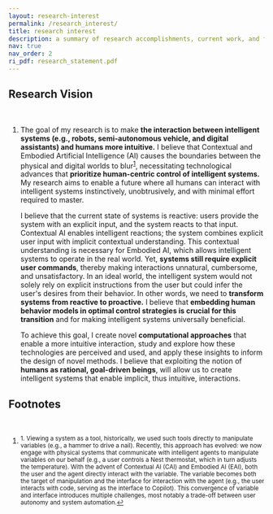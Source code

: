 ```yaml
---
layout: research-interest
permalink: /research_interest/
title: research interest
description: a summary of research accomplishments, current work, and future directions.
nav: true
nav_order: 2
ri_pdf: research_statement.pdf
---
```

<div class="publications">
<h2 class="bibliography">Research Vision</h2>
<br>
<ol class="bibliography">
<li><div class="row"><div class="col-sm-8">
<p>The goal of my research is to make <b>the interaction between intelligent systems (e.g., robots, semi-autonomous vehicle, and digital assistants) and humans more intuitive.</b> I believe that Contextual and Embodied Artificial Intelligence (AI) causes the boundaries between the physical and digital worlds to blur<sup><a href="#fn1" id="ref1">1</a></sup>, necessitating technological advances that <b>prioritize human-centric control of intelligent systems.</b> My research aims to enable a future where all humans can interact with intelligent systems instinctively, unobtrusively, and with minimal effort required to master.</p>

<p>I believe that the current state of systems is reactive: users provide the system with an explicit input, and the system reacts to that input. Contextual AI enables intelligent reactions; the system combines explicit user input with implicit contextual understanding. This contextual understanding is necessary for Embodied AI, which allows intelligent systems to operate in the real world. Yet, <b>systems still require explicit user commands</b>, thereby making interactions unnatural, cumbersome, and unsatisfactory. In an ideal world, the intelligent system would not solely rely on explicit instructions from the user but could infer the user's desires from their behavior. In other words, we need to <b>transform systems from reactive to proactive.</b> I believe that <b>embedding human behavior models in optimal control strategies is crucial for this transition</b> and for making intelligent systems universally beneficial.</p>

<p>To achieve this goal, I create novel <b>computational approaches</b> that enable a more intuitive interaction, study and explore how these technologies are perceived and used, and apply these insights to inform the design of novel methods. I believe that exploiting the notion of <b>humans as rational, goal-driven beings</b>, will allow us to create intelligent systems that enable implicit, thus intuitive, interactions.</p>   
</div></div></li></ol>

<h2 class="bibliography">Footnotes</h2>
<br>
<ol class="bibliography"> <li><div class="row"><div class="col-sm-8">
	<sup id="fn1">1. Viewing a system as a tool, historically, we used such tools directly to manipulate variables (e.g., a hammer to drive a nail). Recently, this approach has evolved: we now engage with physical systems that communicate with intelligent agents to manipulate variables on our behalf (e.g., a user controls a Nest thermostat, which in turn adjusts the temperature). With the advent of Contextual AI (CAI) and Embodied AI (EAI), both the user and the agent directly interact with the variable. The variable becomes both the target of manipulation and the interface for interaction with the agent (e.g., the user interacts with code, serving as the interface to Copilot). This convergence of variable and interface introduces multiple challenges, most notably a trade-off between user autonomy and system automation.<a href="#ref1" title="Jump back to footnote 1 in the text.">↩</a></sup>


</div></div></li></ol>
</div>